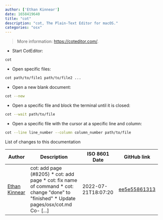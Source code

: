 ```yaml
---
author: ['Ethan Kinnear']
date: 1658419640
title: "cot"
description: "cot, The Plain-Text Editor for macOS."
categories: "osx"
---
```

> More information: <https://coteditor.com/>.

- Start CotEditor:

```bash
cot
```

- Open specific files:

```bash
cot path/to/file1 path/to/file2 ...
```

- Open a new blank document:

```bash
cot --new
```

- Open a specific file and block the terminal until it is closed:

```bash
cot --wait path/to/file
```

- Open a specific file with the cursor at a specific line and column:

```bash
cot --line line_number --column column_number path/to/file
```
List of changes to this documentation


Author | Description | ISO 8601 Date | GitHub link
------|-----|-----|-----
[Ethan Kinnear](mailto:contact@superatomic.dev) | cot: add page (#8205) * cot: add page * cot: fix name of command * cot: change "done" to "finished" * Update pages/osx/cot.md Co- [...] | 2022-07-21T18:07:20 | [ee5e55861313](https://github.com/tldr-pages/tldr/commit/ee5e558613133da89efa96b58f578cdf9af76a9e)

